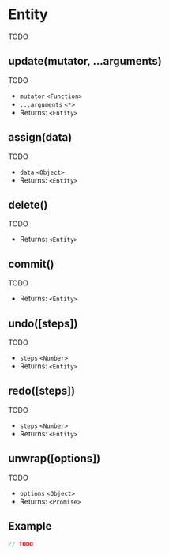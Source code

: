 # Entity

TODO

## update(mutator, ...arguments)

TODO

- `mutator` `<Function>`
- `...arguments` `<*>`
- Returns: `<Entity>`

## assign(data)

TODO

- `data` `<Object>`
- Returns: `<Entity>`

## delete()

TODO

- Returns: `<Entity>`

## commit()

TODO

- Returns: `<Entity>`

## undo([steps])

TODO

- `steps` `<Number>`
- Returns: `<Entity>`

## redo([steps])

TODO

- `steps` `<Number>`
- Returns: `<Entity>`

## unwrap([options])

TODO

- `options` `<Object>`
- Returns: `<Promise>`

## Example

```javascript
// TODO
```
